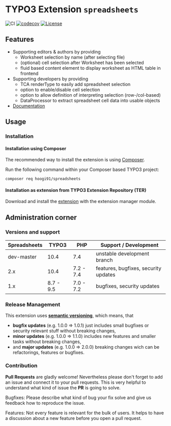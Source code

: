 # TYPO3 Extension ``spreadsheets``

![CI](https://github.com/hoogi91/spreadsheets/workflows/CI/badge.svg?event=push)
[![codecov](https://codecov.io/gh/hoogi91/spreadsheets/branch/develop/graph/badge.svg)](https://codecov.io/gh/hoogi91/spreadsheets)
[![License](https://poser.pugx.org/hoogi91/spreadsheets/license)](https://packagist.org/packages/hoogi91/spreadsheets)

## Features

* Supporting editors & authors by providing
	* Worksheet selection by name (after selecting file)
	* (optional) cell selection after Worksheet has been selected
	* fluid based content element to display worksheet as HTML table in frontend
* Supporting developers by providing
	* TCA renderType to easily add spreadsheet selection
	* option to enable/disable cell selection
	* option to allow definition of interpreting selection (row-/col-based)
	* DataProcessor to extract spreadsheet cell data into usable objects
* [Documentation][1]

## Usage

### Installation

#### Installation using Composer

The recommended way to install the extension is using [Composer][2].

Run the following command within your Composer based TYPO3 project:

```
composer req hoogi91/spreadsheets
```

#### Installation as extension from TYPO3 Extension Repository (TER)

Download and install the [extension][3] with the extension manager module.

## Administration corner

### Versions and support

| Spreadsheets | TYPO3       | PHP       | Support / Development                   |
| ------------ | ----------- | ----------|---------------------------------------- |
| dev-master   | 10.4        | 7.4       | unstable development branch             |
| 2.x          | 10.4        | 7.2 - 7.4 | features, bugfixes, security updates    |
| 1.x          | 8.7 - 9.5   | 7.0 - 7.2 | bugfixes, security updates              |

### Release Management

This extension uses [**semantic versioning**][4], which means, that
* **bugfix updates** (e.g. 1.0.0 => 1.0.1) just includes small bugfixes or security relevant stuff without breaking changes,
* **minor updates** (e.g. 1.0.0 => 1.1.0) includes new features and smaller tasks without breaking changes,
* and **major updates** (e.g. 1.0.0 => 2.0.0) breaking changes wich can be refactorings, features or bugfixes.

### Contribution

**Pull Requests** are gladly welcome! Nevertheless please don't forget to add an issue and connect it to your pull requests. This
is very helpful to understand what kind of issue the **PR** is going to solve.

Bugfixes: Please describe what kind of bug your fix solve and give us feedback how to reproduce the issue.

Features: Not every feature is relevant for the bulk of users. It helps to have a discussion about a new feature before you open a pull request.

[1]: https://docs.typo3.org/typo3cms/extensions/spreadsheets/
[2]: https://getcomposer.org/
[3]: https://extensions.typo3.org/extension/spreadsheets
[4]: https://semver.org/
